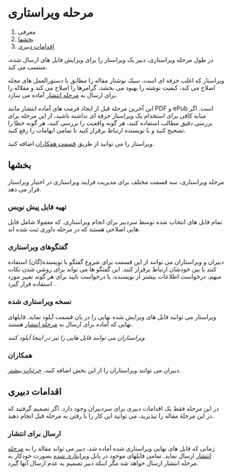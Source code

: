# مرحله ویراستاری

1. معرفی
2. [بخشها](copyediting.md#orientation)
3. [اقدامات دبیری](copyediting.md#editorial-actions)

در طول مرحله ویراستاری، دبیر یک ویراستار را برای ویرایش فایل های ارسال شده، منتسب می کند.

ویراستار که اغلب حرفه ای است، سبک نوشتار مقاله را مطابق با دستورالعمل های مجله اصلاح می کند، کیفیت نوشته را بهبود می بخشد، گرامرها را اصلاح می کند و مقلاله را برای ارسال به [مرحله انتشار](production.md) آماده می سازد.

این آخرین مرحله قبل از ایجاد فرمت های آماده انتشار مانند PDF و ePub است. اگر منابه کافی برای استخدام یک ویراستار حرفه ای نداشته باشید، از این مرحله برای بررسی دقیق مطالب استفاده کنید، هر گونه واقعیت را بررسی کنید، هر گونه خطا را تصحیح کنید و با نویسنده ارتباط برقرار کنید تا تمامی ابهامات را رفع کنید.

ویراستار را می توانید از طریق [قسمت همکاران](../editorial-workflow.md#participants) اضافه کنید.

## <a name="orientation"> </a> بخشها

مرحله ویراستاری، سه قسمت مختلف برای مدیریت فرایند ویراستاری در اختیار ویراستار قرار می دهد.

### <a name="draft-files"> </a> تهیه فایل پیش نویس 

تمام فایل های انتخاب شده توسط سردبیر برای انجام ویراستاری. که معمولا شامل فایل هایی اصلاحی هستند که در مرحله داوری ثبت شده اند.

### <a name="copyediting-discussions"> </a> گفتگوهای ویراستاری

دبیران و ویراستاران می توانند از این قسمت برای شروع گفتگو با نویسنده(گان) استفاده کنند یا بین خودشان ارتباط برقرار کنند. این گفتگو ها می تواند برای روشن شدن نکات مبهم، درخواست اطلاعات بیشتر از نویسنده، یا درخواست تایید برای هر گونه تغییر مورد استفاده قرار گیرد .

### <a name="copyedited"> </a> نسخه ویراستاری شده

ویراستار می توانید فایل های ویرایش شده نهایی را در یان قسمت آپلود نماید. فایلهای نهایی که آماده برای ارسال به [مرحله انتشار](copyediting.md#editorial-actions) هستند.

*ویراستاران می توانند فایل هایی را نیز در اینجا آپلود کنند*

### <a name="participants"> </a> همکاران

دبیران می توانند ویراستاران را از این بخش اضافه کنند. [جزئیات بیشتر](../editorial-workflow.md#participants).

## <a name="editorial-actions"> </a> اقدامات دبیری

در این مرحله فقط یک اقدامات دبیری برای سردبیران وجود دارد. اگر تصمیم گرفتید که در این مرحلۀ مقاله را نپذیرید، می توانید این کار را با رفتن به مرحله قبل انجام دهید.

### <a name="production"> </a> ارسال برای انتشار

زمانی که فایل های نهایی ویراستاری شده آماده شد، دبیر می تواند مقاله را به [مرحله انتشار](production.md) ارسال نماید. تمامی فایلهای موجود در پانل [ویرایتاری شده](copyediting.md#copyedited) بصورت خودکار به مرحله انتشار ارسال خواهد شد مگر اینکه دبیر تصمیم به عدم ارسال آنها گیرد.